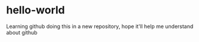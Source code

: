 # hello-world
Learning github
doing this in a new repository, hope it'll help me understand about github
